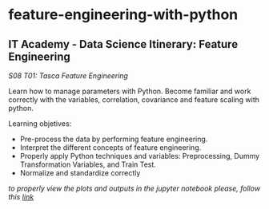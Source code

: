 # feature-engineering-with-python
## IT Academy - Data Science Itinerary: Feature Engineering

*S08 T01: Tasca Feature Engineering*


 Learn how to manage parameters with Python. Become familiar and work correctly with the variables, correlation, covariance and feature scaling with python.
 
 Learning objetives:
 + Pre-process the data by performing feature engineering.
 + Interpret the different concepts of feature engineering.
 + Properly apply Python techniques and variables: Preprocessing, Dummy Transformation Variables, and Train Test.
 + Normalize and standardize correctly

*to properly view the plots and outputs in the jupyter notebook please, follow this [link](https://pevicsanch.github.io/feature-engineering-with-python/s08_t01_feature_engineering.html)*
